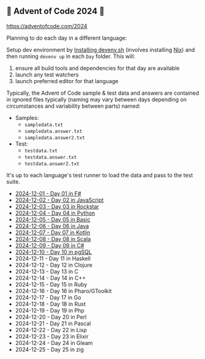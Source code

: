 ## 🎄 Advent of Code 2024 🎄

https://adventofcode.com/2024

Planning to do each day in a different language:

Setup dev environment by [Installing devenv.sh](https://devenv.sh/getting-started/#installation) (involves installing [Nix](https://nixos.org/download/)) and then running `devenv up` in each `Day` folder.  This will:

1. ensure all build tools and dependencies for that day are available
2. launch any test watchers
3. launch preferred editor for that language

Typically, the Advent of Code sample & test data and answers are contained in ignored files typically (naming may vary between days depending on circumstances and variability between parts) named:

* Samples:
  * `sampledata.txt`
  * `sampledata.answer.txt`
  * `sampledata.answer2.txt`
* Test:
  * `testdata.txt`
  * `testdata.answer.txt`
  * `testdata.answer2.txt`

It's up to each language's test runner to load the data and pass to the test suite.

* [2024-12-01 - Day 01 in F#](./Day01/)
* [2024-12-02 - Day 02 in JavaScript](./Day02/)
* [2024-12-03 - Day 03 in Rockstar](./Day03/)
* [2024-12-04 - Day 04 in Python](./Day04/)
* [2024-12-05 - Day 05 in Basic](./Day05/)
* [2024-12-06 - Day 06 in Java](./Day06/)
* [2024-12-07 - Day 07 in Kotlin](./Day07/)
* [2024-12-08 - Day 08 in Scala](./Day08/)
* [2024-12-09 - Day 09 in C#](./Day09/)
* [2024-12-10 - Day 10 in pgSQL](./Day10/)
* 2024-12-11 - Day 11 in Haskell
* 2024-12-12 - Day 12 in Clojure
* 2024-12-13 - Day 13 in C
* 2024-12-14 - Day 14 in C++
* 2024-12-15 - Day 15 in Ruby
* 2024-12-16 - Day 16 in Pharo/GToolkit
* 2024-12-17 - Day 17 in Go
* 2024-12-18 - Day 18 in Rust
* 2024-12-19 - Day 19 in Php
* 2024-12-20 - Day 20 in Perl
* 2024-12-21 - Day 21 in Pascal
* 2024-12-22 - Day 22 in Lisp
* 2024-12-23 - Day 23 in Elixir
* 2024-12-24 - Day 24 in Gleam
* 2024-12-25 - Day 25 in zig
